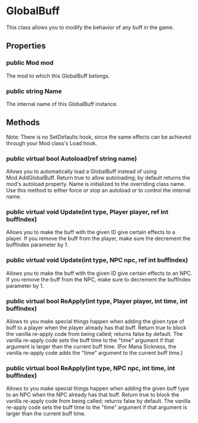 # GlobalBuff

This class allows you to modify the behavior of any buff in the game.

## Properties

### public Mod mod

The mod to which this GlobalBuff belongs.

### public string Name

The internal name of this GlobalBuff instance.

## Methods

Note: There is no SetDefaults hook, since the same effects can be achieved through your Mod class's Load hook.

### public virtual bool Autoload(ref string name)

Allows you to automatically load a GlobalBuff instead of using Mod.AddGlobalBuff. Return true to allow autoloading; by default returns the mod's autoload property. Name is initialized to the overriding class name. Use this method to either force or stop an autoload or to control the internal name.

### public virtual void Update(int type, Player player, ref int buffIndex)

Allows you to make the buff with the given ID give certain effects to a player. If you remove the buff from the player, make sure the decrement the buffIndex parameter by 1.

### public virtual void Update(int type, NPC npc, ref int buffIndex)

Allows you to make the buff with the given ID give certain effects to an NPC. If you remove the buff from the NPC, make sure to decrement the buffIndex parameter by 1.

### public virtual bool ReApply(int type, Player player, int time, int buffIndex)

Allows to you make special things happen when adding the given type of buff to a player when the player already has that buff. Return true to block the vanilla re-apply code from being called; returns false by default. The vanilla re-apply code sets the buff time to the "time" argument if that argument is larger than the current buff time. (For Mana Sickness, the vanilla re-apply code adds the "time" argument to the current buff time.)

### public virtual bool ReApply(int type, NPC npc, int time, int buffIndex)

Allows to you make special things happen when adding the given buff type to an NPC when the NPC already has that buff. Return true to block the vanilla re-apply code from being called; returns false by default. The vanilla re-apply code sets the buff time to the "time" argument if that argument is larger than the current buff time.